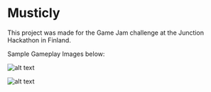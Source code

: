 # Musticly
This project was made for the Game Jam challenge at the Junction Hackathon in Finland.

Sample Gameplay Images below:

![alt text](https://i.imgur.com/NmqBfJ8.png)

![alt text](https://i.imgur.com/ulfgsxH.png)
